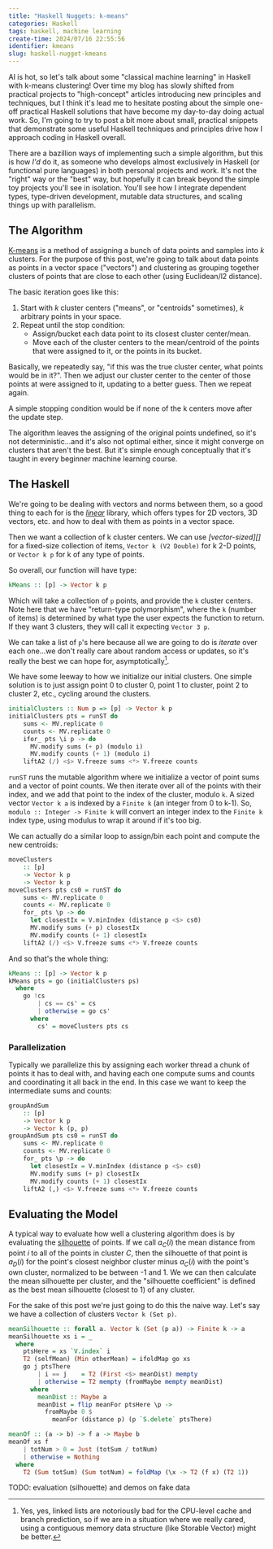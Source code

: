 ```yaml
---
title: "Haskell Nuggets: k-means"
categories: Haskell
tags: haskell, machine learning
create-time: 2024/07/16 22:55:56
identifier: kmeans
slug: haskell-nugget-kmeans
---
```


AI is hot, so let's talk about some "classical machine learning" in Haskell
with k-means clustering! Over time my blog has slowly shifted from practical
projects to "high-concept" articles introducing new principles and techniques,
but I think it's lead me to hesitate posting about the simple one-off practical
Haskell solutions that have become my day-to-day doing actual work. So, I'm
going to try to post a bit more about small, practical snippets that
demonstrate some useful Haskell techniques and principles drive how I approach
coding in Haskell overall.

There are a bazillion ways of implementing such a simple algorithm, but this is
how *I'd* do it, as someone who develops almost exclusively in Haskell (or
functional pure languages) in both personal projects and work. It's not the
"right" way or the "best" way, but hopefully it can break beyond the simple toy
projects you'll see in isolation. You'll see how I integrate dependent types,
type-driven development, mutable data structures, and scaling things up with
parallelism.

The Algorithm
-------------

[K-means][] is a method of assigning a bunch of data points and samples into
*k* clusters. For the purpose of this post, we're going to talk about data
points as points in a vector space ("vectors") and clustering as grouping
together clusters of points that are close to each other (using Euclidean/l2
distance).

[K-means]: https://en.wikipedia.org/wiki/K-means_clustering

The basic iteration goes like this:

1.  Start with *k* cluster centers ("means", or "centroids" sometimes), *k*
    arbitrary points in your space.
2.  Repeat until the stop condition:
    *   Assign/bucket each data point to its closest cluster center/mean.
    *   Move each of the cluster centers to the mean/centroid of the points
        that were assigned to it, or the points in its bucket.

Basically, we repeatedly say, "if this was the true cluster center, what points
would be in it?". Then we adjust our cluster center to the center of those
points at were assigned to it, updating to a better guess.  Then we repeat
again.

A simple stopping condition would be if none of the k centers move after the
update step.

The algorithm leaves the assigning of the original points undefined, so it's
not deterministic...and it's also not optimal either, since it might converge
on clusters that aren't the best.  But it's simple enough conceptually that
it's taught in every beginner machine learning course.

The Haskell
-----------

We're going to be dealing with vectors and norms between them, so a good thing
to each for is the *[linear][]* library, which offers types for 2D vectors, 3D
vectors, etc. and how to deal with them as points in a vector space.

[linear]: http://hackage.haskell.org/package/linear

Then we want a collection of k cluster centers.  We can use *[vector-sized][]*
for a fixed-size collection of items, `Vector k (V2 Double)` for k 2-D points,
or `Vector k p` for k of any type of points.

So overall, our function will have type:

```haskell
kMeans :: [p] -> Vector k p
```

Which will take a collection of `p` points, and provide the `k` cluster
centers. Note here that we have "return-type polymorphism", where the `k`
(number of items) is determined by what type the user expects the function to
return.  If they want 3 clusters, they will call it expecting `Vector 3 p`.

We can take a list of `p`'s here because all we are going to do is *iterate*
over each one...we don't really care about random access or updates, so it's
really the best we can hope for, asymptotically[^branch].

[^branch]: Yes, yes, linked lists are notoriously bad for the CPU-level cache
and branch prediction, so if we are in a situation where we really cared, using
a contiguous memory data structure (like Storable Vector) might be better.

We have some leeway to how we initialize our initial clusters. One simple
solution is to just assign point 0 to cluster 0, point 1 to cluster, point 2 to
cluster 2, etc., cycling around the clusters.

```haskell
initialClusters :: Num p => [p] -> Vector k p
initialClusters pts = runST do
    sums <- MV.replicate 0
    counts <- MV.replicate 0
    ifor_ pts \i p -> do
      MV.modify sums (+ p) (modulo i)
      MV.modify counts (+ 1) (modulo i)
    liftA2 (/) <$> V.freeze sums <*> V.freeze counts
```

`runST` runs the mutable algorithm where we initialize a vector of point sums
and a vector of point counts. We then iterate over all of the points with their
index, and we add that point to the index of the cluster, modulo `k`. A sized
vector `Vector k a` is indexed by a `Finite k` (an integer from 0 to k-1). So,
`modulo :: Integer -> Finite k` will convert an integer index to the `Finite k`
index type, using modulus to wrap it around if it's too big.

We can actually do a similar loop to assign/bin each point and compute the new
centroids:

```haskell
moveClusters
    :: [p]
    -> Vector k p
    -> Vector k p
moveClusters pts cs0 = runST do
    sums <- MV.replicate 0
    counts <- MV.replicate 0
    for_ pts \p -> do
      let closestIx = V.minIndex (distance p <$> cs0)
      MV.modify sums (+ p) closestIx
      MV.modify counts (+ 1) closestIx
    liftA2 (/) <$> V.freeze sums <*> V.freeze counts
```

And so that's the whole thing:

```haskell
kMeans :: [p] -> Vector k p
kMeans pts = go (initialClusters ps)
  where
    go !cs
        | cs == cs' = cs
        | otherwise = go cs'
      where
        cs' = moveClusters pts cs
```

### Parallelization

Typically we parallelize this by assigning each worker thread a chunk of points
it has to deal with, and having each one compute sums and counts and
coordinating it all back in the end.  In this case we want to keep the
intermediate sums and counts:

```haskell
groupAndSum
    :: [p]
    -> Vector k p
    -> Vector k (p, p)
groupAndSum pts cs0 = runST do
    sums <- MV.replicate 0
    counts <- MV.replicate 0
    for_ pts \p -> do
      let closestIx = V.minIndex (distance p <$> cs0)
      MV.modify sums (+ p) closestIx
      MV.modify counts (+ 1) closestIx
    liftA2 (,) <$> V.freeze sums <*> V.freeze counts
```

Evaluating the Model
--------------------

A typical way to evaluate how well a clustering algorithm does is by evaluating
the [silhouette][] of points.  If we call $a_C(i)$ the mean distance from point
*i* to all of the points in cluster *C*, then the silhouette of that point is
$a_D(i)$ for the point's closest neighbor cluster minus $a_C(i)$ with the
point's own cluster, normalized to be between -1 and 1.  We we can then
calculate the mean silhouette per cluster, and the "silhouette coefficient" is
defined as the best mean silhouette (closest to 1) of any cluster.

[silhouette]: https://en.wikipedia.org/wiki/Silhouette_(clustering)

For the sake of this post we're just going to do this the naive way.  Let's say
we have a collection of clusters `Vector k (Set p)`.

```haskell
meanSilhouette :: forall a. Vector k (Set (p a)) -> Finite k -> a
meanSilhouette xs i = _
  where
    ptsHere = xs `V.index` i
    T2 (selfMean) (Min otherMean) = ifoldMap go xs
    go j ptsThere
        | i == j    = T2 (First <$> meanDist) mempty
        | otherwise = T2 mempty (fromMaybe mempty meanDist)
      where
        meanDist :: Maybe a
        meanDist = flip meanFor ptsHere \p ->
          fromMaybe 0 $
            meanFor (distance p) (p `S.delete` ptsThere)

meanOf :: (a -> b) -> f a -> Maybe b
meanOf xs f
    | totNum > 0 = Just (totSum / totNum)
    | otherwise = Nothing
  where
    T2 (Sum totSum) (Sum totNum) = foldMap (\x -> T2 (f x) (T2 1))
```


TODO: evaluation (silhouette) and demos on fake data
